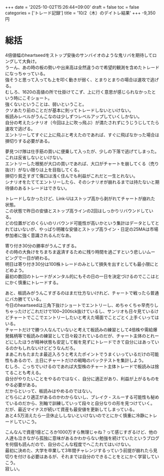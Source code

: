 +++
date = '2025-10-02T15:26:44+09:00'
draft = false
toc = false
categories = ['トレード記録']
title = '10/2（木）のデイトレ結果'
+++
-9,350円

# 総括
4倍値幅のheartseedをストップ安後のサンバイオのような鬼リバを期待してロングして大負け。  
うーん、あの時の板の勢いや出来高は全然違うので希望的観測を含めたトレードになっちゃっている。  
強そうと思って入っても上を叩く動きが弱く、とまりとまりの場合は速攻で逃げる。  
むしろ、1620の高値の所で仕掛けてこず、上に行く意思が感じられなかったという時にこそショート。  
強くないということは、弱いということ。  
クソあたり前のことだが基本に則ってトレードしないといけない。  
板読みレベルがうんこなのは少しずつレベルアップしていくしかない。  
自分の考えたシナリオ（今回は上に吹っ飛ぶ）が満たされずにうじうじしてたら速攻で逃げる。  
エントリーしてすぐに上に飛ぶと考えたのであれば、すぐに飛ばなかった場合は損切りする必要がある。  


夢見つけ隊は仕手筋の買いに便乗して入ったが、少しの下落で逃げてしまった。これは反省しないといけない。  
エントリーした根拠が大口の買いであれば、大口がチャートを崩してくる（売り抜け）がない限りは上を目指してくる。  
損切り貧乏すぎて傷口は浅く住んでも利益がこれだと一生とれない。  
シナリオをたててエントリーしたら、そのシナリオが崩れるまでは持たないと期待値のあるトレードはできない。  

トレードしなかったけど、Link-Uはストップ高から剥がれてチャートが崩れた状態。  
この状態で昨日の安値とストップ高ラインの2回はしっかりリバウンドしている。  
どの位置がどのくらいのリバウンド可能性が高いかという集計はデータとしてとれてはいないが、やっぱり明確な安値とストップ高ライン・日足の25MAは市場参加者に強く意識されるんだなあ。  

寄り付き30分の勝率がうんこすぎる。  
その時の大負けをちまちま返済するために残り時間を過ごすという悲しいムービングで一日が終わる。  
明日は寄り付き30分は100株トレードのみとして損失を出すとしても最小限にとどめよう。  
最初の数回のトレードがメンタル的にもその日の一日を決定づけるのでここはとにかく慎重にトレードする。  

あと、板読みがうんこすぎるのはまだ仕方ないけれど、チャートで戦ったら普通にバカ勝てている。  
今日のheartseedは三角下抜けショートでエントリーし、めちゃくちゃ早売りしちゃったけどこれだけで100~200tick抜けているし、サンリオも日々見ているけどチャートでここでエントリーしたいと考えた場面でことごとく上手くいってはいる。  
チャートだけで勝つ人なんていないと考えて板読みの練習として4倍株や需給爆発銘柄等で板読みの練習として日々殺されているのだが、チャート主体のとれーどにしたほうが精神状態も安定して板を見ずにトレードできて自分にはあっているのかもしれないけどどうなんだろ。  
まあこれもたまたま最近入ろうと考えたポイントでうまくいっているだけの可能性もあるので、土日にチャートだけの戦略のバックテストを集計しよう。  
むしろ、こっちでいけるのであれば大型株のチャート主体トレードで板読みは捨てることも考える。  
自分がやりたいことをやるのではなく、自分に適正があり、利益が上がるものをやる必要がある。  
だからといって、板読みはやめるのではない。  
どちらにより適正があるのかわからないし、ブレイク・スルーする可能性も秘めているのだから、別軸で訓練していって段々と自分なりの形を見つけていく。  
だが、最近マイナスが続いて資産も最安値を更新してしまっている。  
あと4.5万消えたら一旦休止ししないといけないのでとにかく慎重に冷静にトレードしていこう。  

こんなんで資産1億どころか1000万すら無理じゃね？って感じすぎるけど、他の人達も泣きながら孤独に意味があるかわからない勉強を続けていたというブログを何個も読んだので、自分のこんな程度でへこたれてはいけない。  
最初に決めた、大学を卒業して3年間チャレンジするっていう前提が崩れたら見切りを付ける必要はあるが、それまでは自分のできることをとにかく学習していこう。  
寂しい。
